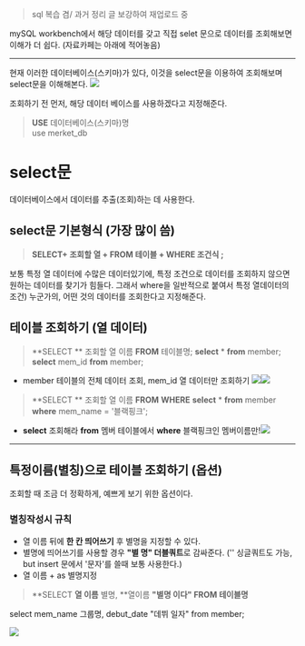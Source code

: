 > sql 복습 겸/ 과거 정리 글 보강하여 재업로드 중 

mySQL workbench에서 해당 데이터를 갖고 직접 selet 문으로 데이터를 조회해보면 이해가 더 쉽다. (자료카페는 아래에 적어놓음)

---
현재 이러한 데이터베이스(스키마)가 있다, 이것을 select문을 이용하여 조회해보며 select문을 이해해본다.
![](https://images.velog.io/images/estell/post/1ab6f294-8b45-4b60-ac69-71c6bd6c6ffd/%E1%84%89%E1%85%B3%E1%84%8F%E1%85%B3%E1%84%85%E1%85%B5%E1%86%AB%E1%84%89%E1%85%A3%E1%86%BA%202022-01-22%20%E1%84%8B%E1%85%A9%E1%84%92%E1%85%AE%206.14.01.png)


조회하기 전 먼저, 해당 데이터 베이스를 사용하겠다고 지정해준다.
>**USE** 데이터베이스(스키마)명  
 use merket_db

# select문
데이터베이스에서 데이터를 추출(조회)하는 데 사용한다.
## select문 기본형식  (가장 많이 씀)
> **SELECT+ 조회할 열 +  FROM 테이블 + WHERE 조건식 ;**

보통 특정 열 데이터에 수많은 데이터있기에, 특정 조건으로 데이터를 조회하지 않으면 원하는 데이터를 찾기가 힘들다. 
그래서 where을 일반적으로 붙여서 특정 열데이터의 조건) 누군가의, 어떤 것의 데이터를 조회한다고 지정해준다.

## 테이블 조회하기 (열 데이터)

> **SELECT **  조회할 열 이름  **FROM** 테이블명;
**select** \* **from** member;
**select** mem_id **from** member;

- member 테이블의 전체 데이터 조회, mem_id 열 데이터만 조회하기
![](https://images.velog.io/images/estell/post/c12ba9bf-a292-4469-a3df-82b492864721/%E1%84%89%E1%85%B3%E1%84%8F%E1%85%B3%E1%84%85%E1%85%B5%E1%86%AB%E1%84%89%E1%85%A3%E1%86%BA%202022-01-23%20%E1%84%8B%E1%85%A9%E1%84%92%E1%85%AE%204.24.36.png)![](https://images.velog.io/images/estell/post/71bd4f46-7690-4d80-a183-ca4d2bf47814/%E1%84%89%E1%85%B3%E1%84%8F%E1%85%B3%E1%84%85%E1%85%B5%E1%86%AB%E1%84%89%E1%85%A3%E1%86%BA%202022-01-23%20%E1%84%8B%E1%85%A9%E1%84%92%E1%85%AE%204.38.30.png)

> **SELECT ** 조회할 열 이름 **FROM**  **WHERE**
**select** * **from** member **where** mem_name = '블랙핑크';

- **select** 조회해라 **from** 멤버 테이블에서 **where** 블랙핑크인 멤버이름만!![](https://images.velog.io/images/estell/post/eee12df8-eaf1-490e-b5ae-0dd81fdc325f/%E1%84%89%E1%85%B3%E1%84%8F%E1%85%B3%E1%84%85%E1%85%B5%E1%86%AB%E1%84%89%E1%85%A3%E1%86%BA%202022-01-23%20%E1%84%8B%E1%85%A9%E1%84%92%E1%85%AE%204.23.49.png)

---
## 특정이름(별칭)으로 테이블 조회하기 (옵션)
조회할 때 조금 더 정확하게, 예쁘게 보기 위한 옵션이다.
### 별칭작성시 규칙
- 열 이름 뒤에 **한 칸 띄어쓰기** 후 별명을 지정할 수 있다.
- 별명에 띄어쓰기를 사용할 경우 **"별 명" 더블쿼트**로 감싸준다.
('' 싱글쿼트도 가능, but insert 문에서 '문자'를 쓸때 보통 사용한다.)
- 열 이름 + as 별명지정  

>**SELECT **열 이름** 별명, **열이름 **"별명 이다" FROM 테이블명**

select mem_name 그룹명, debut_date "데뷔 일자" from member; 

![](https://images.velog.io/images/estell/post/20334862-65fd-45d6-9986-9adbb683a6f4/%E1%84%89%E1%85%B3%E1%84%8F%E1%85%B3%E1%84%85%E1%85%B5%E1%86%AB%E1%84%89%E1%85%A3%E1%86%BA%202022-01-23%20%E1%84%8B%E1%85%A9%E1%84%92%E1%85%AE%204.57.01.png)
